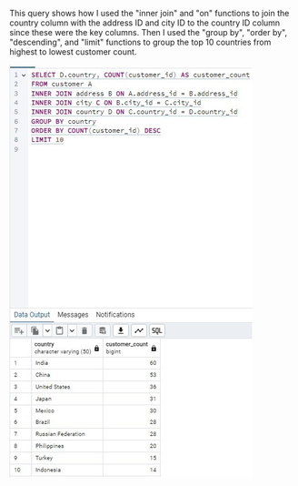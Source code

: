 This query shows how I used the "inner join" and "on" functions to join the country column with the address ID and city ID to the country ID column since these were the key columns. 
Then I used the "group by", "order by", "descending", and "limit" functions to group the top 10 countries from highest to lowest customer count.


![Top 10 Countries by Customer Count.jpg](https://github.com/ariel-johnson/SQLRepository/blob/main/Top%2010%20Countries%20by%20Customer%20Count.jpg?raw=true)
